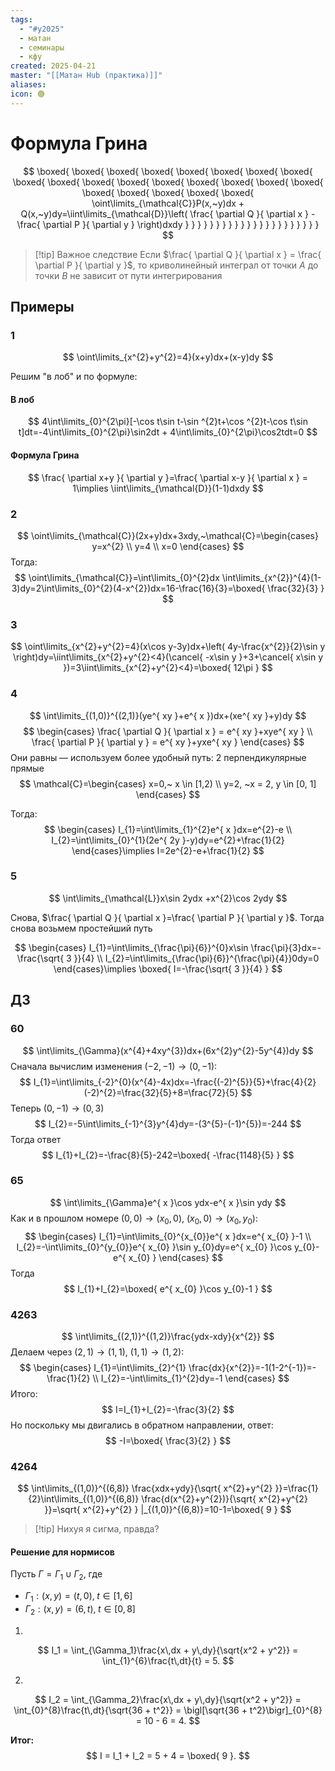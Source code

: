 ```yaml
---
tags:
  - "#y2025"
  - матан
  - семинары
  - кфу
created: 2025-04-21
master: "[[Матан Hub (практика)]]"
aliases: 
icon: 🟢
---
```


# Формула Грина
$$
 \boxed{ \boxed{ \boxed{ \boxed{ \boxed{ \boxed{ \boxed{ \boxed{ \boxed{ \boxed{ \boxed{ \boxed{ \boxed{ \boxed{ \boxed{ \boxed{ \boxed{ \boxed{ \boxed{ \boxed{ \boxed{ \boxed{ \oint\limits_{\mathcal{C}}P(x,~y)dx + Q(x,~y)dy=\iint\limits_{\mathcal{D}}\left( \frac{ \partial Q }{ \partial x } - \frac{ \partial P }{ \partial y }  \right)dxdy } } } } } } } } } } } } } } } } } } } } } } 
$$

> [!tip] Важное следствие
Если $\frac{ \partial Q }{ \partial x } = \frac{ \partial P }{ \partial y }$, то криволинейный интеграл от точки $A$ до точки $B$ не зависит от пути интегрирования

## Примеры
### 1
$$
\oint\limits_{x^{2}+y^{2}=4}(x+y)dx+(x-y)dy
$$

Решим "в лоб" и по формуле:
#### В лоб
$$
4\int\limits_{0}^{2\pi}[-\cos t\sin t-\sin ^{2}t+\cos ^{2}t-\cos t\sin t]dt=-4\int\limits_{0}^{2\pi}\sin2dt + 4\int\limits_{0}^{2\pi}\cos2tdt=0
$$

#### Формула Грина
$$
\frac{ \partial x+y }{ \partial y }=\frac{ \partial x-y }{ \partial x } = 1\implies \iint\limits_{\mathcal{D}}(1-1)dxdy
$$

### 2
$$
\oint\limits_{\mathcal{C}}(2x+y)dx+3xdy,~\mathcal{C}=\begin{cases}
y=x^{2} \\
y=4 \\
x=0
\end{cases}
$$
Тогда:
$$
\oint\limits_{\mathcal{C}}=\int\limits_{0}^{2}dx \int\limits_{x^{2}}^{4}(1-3)dy=2\int\limits_{0}^{2}(4-x^{2})dx=16-\frac{16}{3}=\boxed{ \frac{32}{3} }
$$

### 3
$$
\oint\limits_{x^{2}+y^{2}=4}(x\cos y-3y)dx+\left( 4y-\frac{x^{2}}{2}\sin y \right)dy=\iint\limits_{x^{2}+y^{2}<4}(\cancel{ -x\sin y }+3+\cancel{ x\sin y })=3\iint\limits_{x^{2}+y^{2}<4}=\boxed{ 12\pi }
$$

### 4
$$
\int\limits_{(1,0)}^{(2,1)}(ye^{ xy }+e^{ x })dx+(xe^{ xy }+y)dy
$$
$$
\begin{cases}
\frac{ \partial Q }{ \partial x } = e^{ xy }+xye^{ xy } \\
\frac{ \partial P }{ \partial y } = e^{ xy }+yxe^{ xy }
\end{cases}
$$
Они равны — используем более удобный путь: 2 перпендикулярные прямые
$$
\mathcal{C}=\begin{cases}
x=0,~ x \in [1,2) \\
y=2, ~x = 2, y \in [0, 1]
\end{cases}
$$

Тогда:
$$
\begin{cases}
I_{1}=\int\limits_{1}^{2}e^{ x }dx=e^{2}-e \\
I_{2}=\int\limits_{0}^{1}(2e^{ 2y }-y)dy=e^{2}+\frac{1}{2}
\end{cases}\implies I=2e^{2}-e+\frac{1}{2}
$$

### 5
$$
\int\limits_{\mathcal{L}}x\sin 2ydx +x^{2}\cos 2ydy
$$

Снова, $\frac{ \partial Q }{ \partial x }=\frac{ \partial P }{ \partial y }$. Тогда снова возьмем простейший путь

$$
\begin{cases}
I_{1}=\int\limits_{\frac{\pi}{6}}^{0}x\sin \frac{\pi}{3}dx=-\frac{\sqrt{ 3 }}{4} \\
I_{2}=\int\limits_{\frac{\pi}{6}}^{\frac{\pi}{4}}0dy=0
\end{cases}\implies \boxed{ I=-\frac{\sqrt{ 3 }}{4} }
$$

## ДЗ
### 60
$$
\int\limits_{\Gamma}(x^{4}+4xy^{3})dx+(6x^{2}y^{2}-5y^{4})dy
$$
Сначала вычислим изменения $(-2,-1)\to(0,-1)$:
$$
I_{1}=\int\limits_{-2}^{0}(x^{4}-4x)dx=-\frac{(-2)^{5}}{5}+\frac{4}{2}(-2)^{2}=\frac{32}{5}+8=\frac{72}{5}
$$
Теперь $(0, -1) \to (0, 3)$
$$
I_{2}=-5\int\limits_{-1}^{3}y^{4}dy=-(3^{5}-(-1)^{5})=-244
$$
Тогда ответ
$$
I_{1}+I_{2}=-\frac{8}{5}-242=\boxed{ -\frac{1148}{5} }
$$

### 65
$$
\int\limits_{\Gamma}e^{ x }\cos ydx-e^{ x }\sin ydy
$$
Как и в прошлом номере $(0,0)\to(x_{0},0),~(x_{0},0)\to(x_{0},y_{0})$:
$$
\begin{cases}
I_{1}=\int\limits_{0}^{x_{0}}e^{ x }dx=e^{ x_{0} }-1 \\
I_{2}=-\int\limits_{0}^{y_{0}}e^{ x_{0} }\sin y_{0}dy=e^{ x_{0} }\cos y_{0}-e^{ x_{0} }
\end{cases}
$$
Тогда
$$
I_{1}+I_{2}=\boxed{ e^{ x_{0} }\cos y_{0}-1 }
$$

### 4263
$$
\int\limits_{(2,1)}^{(1,2)}\frac{ydx-xdy}{x^{2}}
$$
Делаем через $(2, 1) \to (1, 1),~(1,1)\to(1,2)$:
$$
\begin{cases}
I_{1}=\int\limits_{2}^{1} \frac{dx}{x^{2}}=-1(1-2^{-1})=-\frac{1}{2} \\
I_{2}=-\int\limits_{1}^{2}dy=-1
\end{cases}
$$
Итого:
$$
I=I_{1}+I_{2}=-\frac{3}{2}
$$
Но поскольку мы двигались в обратном направлении, ответ:
$$
-I=\boxed{ \frac{3}{2} }
$$

### 4264
$$
\int\limits_{(1,0)}^{(6,8)} \frac{xdx+ydy}{\sqrt{ x^{2}+y^{2} }}=\frac{1}{2}\int\limits_{(1,0)}^{(6,8)} \frac{d(x^{2}+y^{2})}{\sqrt{ x^{2}+y^{2} }}=\sqrt{ x^{2}+y^{2} } |_{(1,0)}^{(6,8)}=10-1=\boxed{ 9 }
$$
> [!tip] Нихуя я сигма, правда?

#### Решение для нормисов

Пусть $\Gamma = \Gamma_1 \cup \Gamma_2$, где

- $\Gamma_1: (x,y)=(t,0),\;t\in[1,6]$  
- $\Gamma_2: (x,y)=(6,t),\;t\in[0,8]$

1.  
$$
I_1 = \int_{\Gamma_1}\frac{x\,dx + y\,dy}{\sqrt{x^2 + y^2}}
= \int_{1}^{6}\frac{t\,dt}{t}
= 5.
$$

2.  
$$
I_2 = \int_{\Gamma_2}\frac{x\,dx + y\,dy}{\sqrt{x^2 + y^2}}
= \int_{0}^{8}\frac{t\,dt}{\sqrt{36 + t^2}}
= \bigl[\sqrt{36 + t^2}\bigr]_{0}^{8}
= 10 - 6 = 4.
$$

**Итог:**  
$$
I = I_1 + I_2 = 5 + 4 = \boxed{ 9 }.
$$
